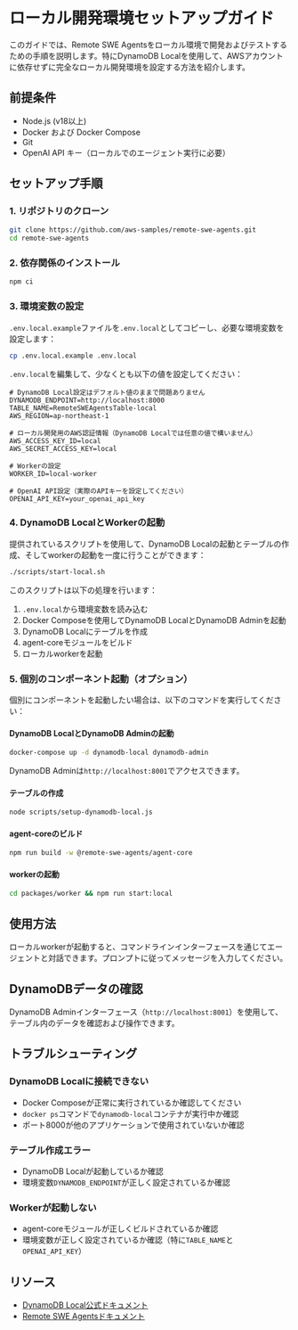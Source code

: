 # ローカル開発環境セットアップガイド

このガイドでは、Remote SWE Agentsをローカル環境で開発およびテストするための手順を説明します。特にDynamoDB Localを使用して、AWSアカウントに依存せずに完全なローカル開発環境を設定する方法を紹介します。

## 前提条件

- Node.js (v18以上)
- Docker および Docker Compose
- Git
- OpenAI API キー（ローカルでのエージェント実行に必要）

## セットアップ手順

### 1. リポジトリのクローン

```bash
git clone https://github.com/aws-samples/remote-swe-agents.git
cd remote-swe-agents
```

### 2. 依存関係のインストール

```bash
npm ci
```

### 3. 環境変数の設定

`.env.local.example`ファイルを`.env.local`としてコピーし、必要な環境変数を設定します：

```bash
cp .env.local.example .env.local
```

`.env.local`を編集して、少なくとも以下の値を設定してください：

```
# DynamoDB Local設定はデフォルト値のままで問題ありません
DYNAMODB_ENDPOINT=http://localhost:8000
TABLE_NAME=RemoteSWEAgentsTable-local
AWS_REGION=ap-northeast-1

# ローカル開発用のAWS認証情報（DynamoDB Localでは任意の値で構いません）
AWS_ACCESS_KEY_ID=local
AWS_SECRET_ACCESS_KEY=local

# Workerの設定
WORKER_ID=local-worker

# OpenAI API設定（実際のAPIキーを設定してください）
OPENAI_API_KEY=your_openai_api_key
```

### 4. DynamoDB LocalとWorkerの起動

提供されているスクリプトを使用して、DynamoDB Localの起動とテーブルの作成、そしてworkerの起動を一度に行うことができます：

```bash
./scripts/start-local.sh
```

このスクリプトは以下の処理を行います：

1. `.env.local`から環境変数を読み込む
2. Docker Composeを使用してDynamoDB LocalとDynamoDB Adminを起動
3. DynamoDB Localにテーブルを作成
4. agent-coreモジュールをビルド
5. ローカルworkerを起動

### 5. 個別のコンポーネント起動（オプション）

個別にコンポーネントを起動したい場合は、以下のコマンドを実行してください：

#### DynamoDB LocalとDynamoDB Adminの起動

```bash
docker-compose up -d dynamodb-local dynamodb-admin
```

DynamoDB Adminは`http://localhost:8001`でアクセスできます。

#### テーブルの作成

```bash
node scripts/setup-dynamodb-local.js
```

#### agent-coreのビルド

```bash
npm run build -w @remote-swe-agents/agent-core
```

#### workerの起動

```bash
cd packages/worker && npm run start:local
```

## 使用方法

ローカルworkerが起動すると、コマンドラインインターフェースを通じてエージェントと対話できます。プロンプトに従ってメッセージを入力してください。

## DynamoDBデータの確認

DynamoDB Adminインターフェース（`http://localhost:8001`）を使用して、テーブル内のデータを確認および操作できます。

## トラブルシューティング

### DynamoDB Localに接続できない

- Docker Composeが正常に実行されているか確認してください
- `docker ps`コマンドで`dynamodb-local`コンテナが実行中か確認
- ポート8000が他のアプリケーションで使用されていないか確認

### テーブル作成エラー

- DynamoDB Localが起動しているか確認
- 環境変数`DYNAMODB_ENDPOINT`が正しく設定されているか確認

### Workerが起動しない

- agent-coreモジュールが正しくビルドされているか確認
- 環境変数が正しく設定されているか確認（特に`TABLE_NAME`と`OPENAI_API_KEY`）

## リソース

- [DynamoDB Local公式ドキュメント](https://docs.aws.amazon.com/amazondynamodb/latest/developerguide/DynamoDBLocal.html)
- [Remote SWE Agentsドキュメント](https://github.com/aws-samples/remote-swe-agents)